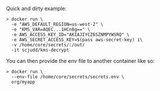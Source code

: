 Quick and dirty example:

```
> docker run \
  -e "AWS_DEFAULT_REGION=us-west-2" \
  -e "KMS_VAR=AQEC...1HCn8g==" \
  -e AWS_ACCESS_KEY_ID="AKIAJIYCZ6SZNMPYWSRQ" \
  -e AWS_SECRET_ACCESS_KEY=$(pass aws-secret-key) i\
  -v /home/core/secrets/:/out/
  -it scjudd/kms-decrypt
```

You can then provide the env file to another container like so:

```
> docker run \
  --env-file /home/core/secrets/secrets.env \
  org/myapp
```
